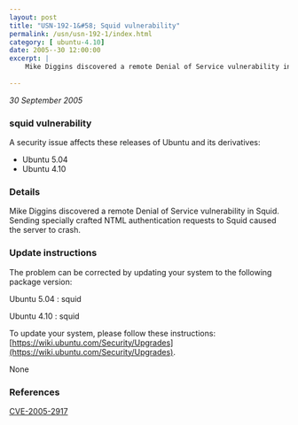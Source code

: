 ```yaml
---
layout: post
title: "USN-192-1&#58; Squid vulnerability"
permalink: /usn/usn-192-1/index.html
category: [ ubuntu-4.10]
date: 2005--30 12:00:00
excerpt: |
    Mike Diggins discovered a remote Denial of Service vulnerability in Squid. Sending specially crafted NTML authentication requests to Squid caused the server to crash.
    
--- 
```

 
 

*30 September 2005*

### squid vulnerability

A security issue affects these releases of Ubuntu and its derivatives:

* Ubuntu 5.04
* Ubuntu 4.10

### Details

Mike Diggins discovered a remote Denial of Service vulnerability in Squid. Sending specially crafted NTML authentication requests to Squid caused the server to crash.

### Update instructions

The problem can be corrected by updating your system to the following package version:

Ubuntu 5.04
 : squid 

Ubuntu 4.10
 : squid 

To update your system, please follow these instructions: [https://wiki.ubuntu.com/Security/Upgrades](https://wiki.ubuntu.com/Security/Upgrades).

None

### References

 
 [CVE-2005-2917](http://people.ubuntu.com/~ubuntu-security/cve/CVE-2005-2917)
 

